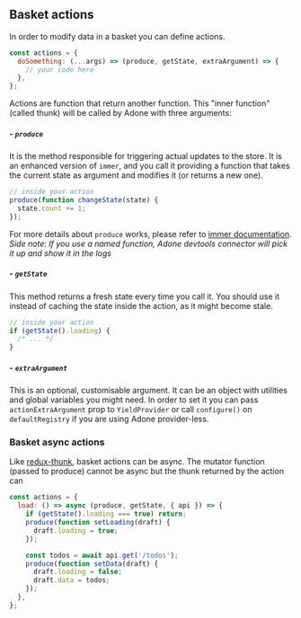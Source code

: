 ## Basket actions

In order to modify data in a basket you can define actions.

```js
const actions = {
  doSomething: (...args) => (produce, getState, extraArgument) => {
    // your code here
  },
};
```

Actions are function that return another function. This "inner function" (called thunk) will be called by Adone with three arguments:

##### - `produce`

It is the method responsible for triggering actual updates to the store. It is an enhanced version of `immer`, and you call it providing a function that takes the current state as argument and modifies it (or returns a new one).

```js
// inside your action
produce(function changeState(state) {
  state.count += 1;
});
```

For more details about `produce` works, please refer to [immer documentation](https://github.com/mweststrate/immer).
_Side note: If you use a named function, Adone devtools connector will pick it up and show it in the logs_

##### - `getState`

This method returns a fresh state every time you call it. You should use it instead of caching the state inside the action, as it might become stale.

```js
// inside your action
if (getState().loading) {
  /* ... */
}
```

##### - `extraArgument`

This is an optional, customisable argument. It can be an object with utilities and global variables you might need. In order to set it you can pass `actionExtraArgument` prop to `YieldProvider` or call `configure()` on `defaultRegistry` if you are using Adone provider-less.

### Basket async actions

Like [redux-thunk](https://github.com/reduxjs/redux-thunk), basket actions can be async. The mutator function (passed to produce) cannot be async but the thunk returned by the action can

```js
const actions = {
  load: () => async (produce, getState, { api }) => {
    if (getState().loading === true) return;
    produce(function setLoading(draft) {
      draft.loading = true;
    });

    const todos = await api.get('/todos');
    produce(function setData(draft) {
      draft.loading = false;
      draft.data = todos;
    });
  },
};
```
